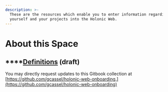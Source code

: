 ```yaml
---
description: >-
  These are the resources which enable you to enter information regarding
  yourself and your projects into the Holonic Web.
---
```


# About this Space

## ****[**Definitions**](https://docs.google.com/document/d/1Bs8gStTOvuKaiUWFXHxCy4WMBi56qStB5qHxs2SrNjw/edit?usp=sharing) **(draft)**

You may directly request updates to this Gitbook collection at [https://github.com/gcassel/holonic-web-onboarding.](https://github.com/gcassel/holonic-web-onboarding)
